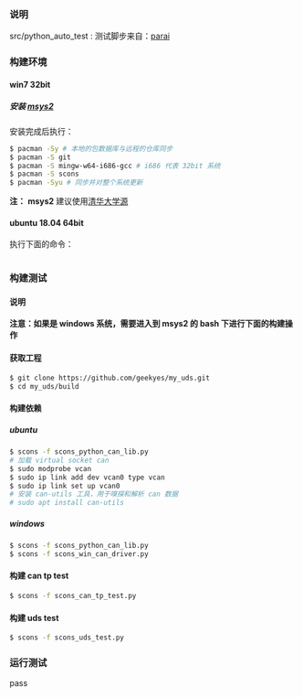 ### 说明

src/python\_auto\_test : 测试脚步来自：[parai](https://github.com/parai/as "大神的工程")

### 构建环境

#### win7 32bit

##### 安装 [msys2](http://www.msys2.com "官网")

安装完成后执行：

```bash
$ pacman -Sy # 本地的包数据库与远程的仓库同步
$ pacman -S git
$ pacman -S mingw-w64-i686-gcc # i686 代表 32bit 系统
$ pacman -S scons
$ pacman -Syu # 同步并对整个系统更新
```

**注：** **msys2** 建议使用[清华大学源](https://mirrors.tuna.tsinghua.edu.cn/help/msys2/ "msys2镜像使用帮助")

#### ubuntu 18.04 64bit

执行下面的命令：

```bash

```

### 构建测试

#### 说明

**注意：如果是 windows 系统，需要进入到 msys2 的 bash 下进行下面的构建操作**

#### 获取工程

```bash
$ git clone https://github.com/geekyes/my_uds.git
$ cd my_uds/build
```

#### 构建依赖

##### ubuntu

```bash
$ scons -f scons_python_can_lib.py
# 加载 virtual socket can
$ sudo modprobe vcan
$ sudo ip link add dev vcan0 type vcan
$ sudo ip link set up vcan0
# 安装 can-utils 工具，用于嗅探和解析 can 数据
# sudo apt install can-utils
```

##### windows

```bash
$ scons -f scons_python_can_lib.py
$ scons -f scons_win_can_driver.py
```

#### 构建 can tp test

```bash
$ scons -f scons_can_tp_test.py
```

#### 构建 uds test

```bash
$ scons -f scons_uds_test.py
```

### 运行测试
pass

